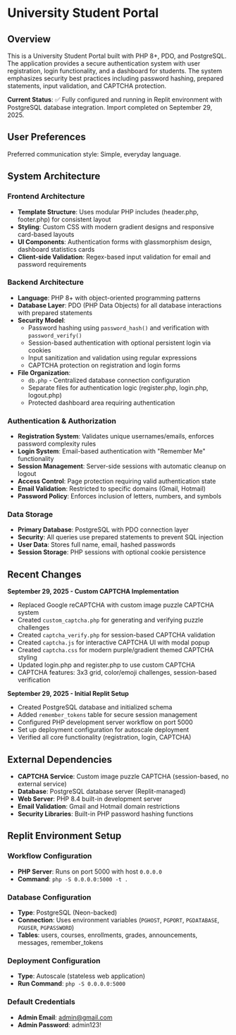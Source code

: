 # University Student Portal

## Overview

This is a University Student Portal built with PHP 8+, PDO, and PostgreSQL. The application provides a secure authentication system with user registration, login functionality, and a dashboard for students. The system emphasizes security best practices including password hashing, prepared statements, input validation, and CAPTCHA protection.

**Current Status**: ✅ Fully configured and running in Replit environment with PostgreSQL database integration. Import completed on September 29, 2025.

## User Preferences

Preferred communication style: Simple, everyday language.

## System Architecture

### Frontend Architecture
- **Template Structure**: Uses modular PHP includes (header.php, footer.php) for consistent layout
- **Styling**: Custom CSS with modern gradient designs and responsive card-based layouts
- **UI Components**: Authentication forms with glassmorphism design, dashboard statistics cards
- **Client-side Validation**: Regex-based input validation for email and password requirements

### Backend Architecture
- **Language**: PHP 8+ with object-oriented programming patterns
- **Database Layer**: PDO (PHP Data Objects) for all database interactions with prepared statements
- **Security Model**: 
  - Password hashing using `password_hash()` and verification with `password_verify()`
  - Session-based authentication with optional persistent login via cookies
  - Input sanitization and validation using regular expressions
  - CAPTCHA protection on registration and login forms
- **File Organization**:
  - `db.php` - Centralized database connection configuration
  - Separate files for authentication logic (register.php, login.php, logout.php)
  - Protected dashboard area requiring authentication

### Authentication & Authorization
- **Registration System**: Validates unique usernames/emails, enforces password complexity rules
- **Login System**: Email-based authentication with "Remember Me" functionality
- **Session Management**: Server-side sessions with automatic cleanup on logout
- **Access Control**: Page protection requiring valid authentication state
- **Email Validation**: Restricted to specific domains (Gmail, Hotmail)
- **Password Policy**: Enforces inclusion of letters, numbers, and symbols

### Data Storage
- **Primary Database**: PostgreSQL with PDO connection layer
- **Security**: All queries use prepared statements to prevent SQL injection
- **User Data**: Stores full name, email, hashed passwords
- **Session Storage**: PHP sessions with optional cookie persistence

## Recent Changes

**September 29, 2025 - Custom CAPTCHA Implementation**
- Replaced Google reCAPTCHA with custom image puzzle CAPTCHA system
- Created `custom_captcha.php` for generating and verifying puzzle challenges
- Created `captcha_verify.php` for session-based CAPTCHA validation
- Created `captcha.js` for interactive CAPTCHA UI with modal popup
- Created `captcha.css` for modern purple/gradient themed CAPTCHA styling
- Updated login.php and register.php to use custom CAPTCHA
- CAPTCHA features: 3x3 grid, color/emoji challenges, session-based verification

**September 29, 2025 - Initial Replit Setup**
- Created PostgreSQL database and initialized schema
- Added `remember_tokens` table for secure session management
- Configured PHP development server workflow on port 5000
- Set up deployment configuration for autoscale deployment
- Verified all core functionality (registration, login, CAPTCHA)

## External Dependencies

- **CAPTCHA Service**: Custom image puzzle CAPTCHA (session-based, no external service)
- **Database**: PostgreSQL database server (Replit-managed)
- **Web Server**: PHP 8.4 built-in development server
- **Email Validation**: Gmail and Hotmail domain restrictions
- **Security Libraries**: Built-in PHP password hashing functions

## Replit Environment Setup

### Workflow Configuration
- **PHP Server**: Runs on port 5000 with host `0.0.0.0`
- **Command**: `php -S 0.0.0.0:5000 -t .`

### Database Configuration
- **Type**: PostgreSQL (Neon-backed)
- **Connection**: Uses environment variables (`PGHOST`, `PGPORT`, `PGDATABASE`, `PGUSER`, `PGPASSWORD`)
- **Tables**: users, courses, enrollments, grades, announcements, messages, remember_tokens

### Deployment Configuration
- **Type**: Autoscale (stateless web application)
- **Run Command**: `php -S 0.0.0.0:5000`

### Default Credentials
- **Admin Email**: admin@gmail.com
- **Admin Password**: admin123!
